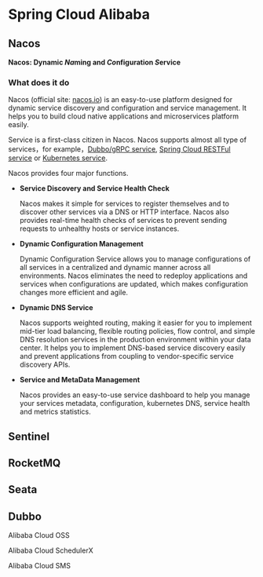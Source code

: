 # Spring Cloud Alibaba



## Nacos

**Nacos: Dynamic *Na*ming and *Co*nfiguration *S*ervice**

### What does it do

Nacos (official site: [nacos.io](https://nacos.io)) is an easy-to-use platform designed for dynamic service discovery and configuration and service management. It helps you to build cloud native applications and microservices platform easily.

Service is a first-class citizen in Nacos. Nacos supports almost all type of services，for example，[Dubbo/gRPC service](https://nacos.io/en-us/docs/use-nacos-with-dubbo.html), [Spring Cloud RESTFul service](https://nacos.io/en-us/docs/use-nacos-with-springcloud.html) or [Kubernetes service](https://nacos.io/en-us/docs/use-nacos-with-kubernetes.html).

Nacos provides four major functions.

- **Service Discovery and Service Health Check**

  Nacos makes it simple for services to register themselves and to discover other services via a DNS or HTTP interface. Nacos also provides real-time health checks of services to prevent sending requests to unhealthy hosts or service instances.

- **Dynamic Configuration Management**

  Dynamic Configuration Service allows you to manage configurations of all services in a centralized and dynamic manner across all environments. Nacos eliminates the need to redeploy applications and services when configurations are updated, which makes configuration changes more efficient and agile.

- **Dynamic DNS Service**

  Nacos supports weighted routing, making it easier for you to implement mid-tier load balancing, flexible routing policies, flow control, and simple DNS resolution services in the production environment within your data center. It helps you to implement DNS-based service discovery easily and prevent applications from coupling to vendor-specific service discovery APIs.

- **Service and MetaData Management**

  Nacos provides an easy-to-use service dashboard to help you manage your services metadata, configuration, kubernetes DNS, service health and metrics statistics.



## Sentinel

## RocketMQ



## Seata



## Dubbo



 Alibaba Cloud OSS

Alibaba Cloud SchedulerX

Alibaba Cloud SMS
